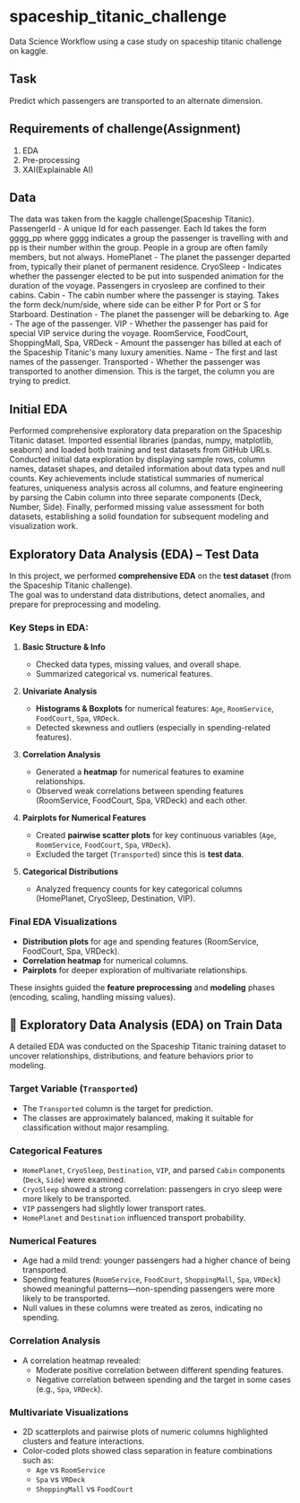# spaceship_titanic_challenge
Data Science Workflow using a case study on spaceship titanic challenge on kaggle.

## Task
Predict which passengers are transported to an alternate dimension. 

## Requirements of challenge(Assignment)
1. EDA
2. Pre-processing
3. XAI(Explainable AI)

## Data
The data was taken from the kaggle challenge(Spaceship Titanic).
PassengerId - A unique Id for each passenger. Each Id takes the form gggg_pp where gggg indicates a group the passenger is travelling with and pp is their number within the group. People in a group are often family members, but not always.
HomePlanet - The planet the passenger departed from, typically their planet of permanent residence.
CryoSleep - Indicates whether the passenger elected to be put into suspended animation for the duration of the voyage. Passengers in cryosleep are confined to their cabins.
Cabin - The cabin number where the passenger is staying. Takes the form deck/num/side, where side can be either P for Port or S for Starboard.
Destination - The planet the passenger will be debarking to.
Age - The age of the passenger.
VIP - Whether the passenger has paid for special VIP service during the voyage.
RoomService, FoodCourt, ShoppingMall, Spa, VRDeck - Amount the passenger has billed at each of the Spaceship Titanic's many luxury amenities.
Name - The first and last names of the passenger.
Transported - Whether the passenger was transported to another dimension. This is the target, the column you are trying to predict.

## Initial EDA
Performed comprehensive exploratory data preparation on the Spaceship Titanic dataset. Imported essential libraries (pandas, numpy, matplotlib, seaborn) and loaded both training and test datasets from GitHub URLs. Conducted initial data exploration by displaying sample rows, column names, dataset shapes, and detailed information about data types and null counts. Key achievements include statistical summaries of numerical features, uniqueness analysis  across all columns, and feature engineering by parsing the Cabin column into three separate components (Deck, Number, Side). Finally, performed missing value assessment for both datasets, establishing a solid foundation for subsequent modeling and visualization work.

## Exploratory Data Analysis (EDA) – Test Data

In this project, we performed **comprehensive EDA** on the **test dataset** (from the Spaceship Titanic challenge).  
The goal was to understand data distributions, detect anomalies, and prepare for preprocessing and modeling.

### Key Steps in EDA:
1. **Basic Structure & Info**  
   - Checked data types, missing values, and overall shape.
   - Summarized categorical vs. numerical features.

2. **Univariate Analysis**  
   - **Histograms & Boxplots** for numerical features: `Age`, `RoomService`, `FoodCourt`, `Spa`, `VRDeck`.  
   - Detected skewness and outliers (especially in spending-related features).

3. **Correlation Analysis**  
   - Generated a **heatmap** for numerical features to examine relationships.
   - Observed weak correlations between spending features (RoomService, FoodCourt, Spa, VRDeck) and each other.

4. **Pairplots for Numerical Features**  
   - Created **pairwise scatter plots** for key continuous variables (`Age`, `RoomService`, `FoodCourt`, `Spa`, `VRDeck`).  
   - Excluded the target (`Transported`) since this is **test data**.

5. **Categorical Distributions**  
   - Analyzed frequency counts for key categorical columns (HomePlanet, CryoSleep, Destination, VIP).

### Final EDA Visualizations
- **Distribution plots** for age and spending features (RoomService, FoodCourt, Spa, VRDeck).  
- **Correlation heatmap** for numerical columns.  
- **Pairplots** for deeper exploration of multivariate relationships.  

These insights guided the **feature preprocessing** and **modeling** phases (encoding, scaling, handling missing values).

## 🧪 Exploratory Data Analysis (EDA) on Train Data

A detailed EDA was conducted on the Spaceship Titanic training dataset to uncover relationships, distributions, and feature behaviors prior to modeling.

###  Target Variable (`Transported`)
- The `Transported` column is the target for prediction.
- The classes are approximately balanced, making it suitable for classification without major resampling.

###  Categorical Features
- `HomePlanet`, `CryoSleep`, `Destination`, `VIP`, and parsed `Cabin` components (`Deck`, `Side`) were examined.
- `CryoSleep` showed a strong correlation: passengers in cryo sleep were more likely to be transported.
- `VIP` passengers had slightly lower transport rates.
- `HomePlanet` and `Destination` influenced transport probability.

###  Numerical Features
- Age had a mild trend: younger passengers had a higher chance of being transported.
- Spending features (`RoomService`, `FoodCourt`, `ShoppingMall`, `Spa`, `VRDeck`) showed meaningful patterns—non-spending passengers were more likely to be transported.
- Null values in these columns were treated as zeros, indicating no spending.

###  Correlation Analysis
- A correlation heatmap revealed:
  - Moderate positive correlation between different spending features.
  - Negative correlation between spending and the target in some cases (e.g., `Spa`, `VRDeck`).

###  Multivariate Visualizations
- 2D scatterplots and pairwise plots of numeric columns highlighted clusters and feature interactions.
- Color-coded plots showed class separation in feature combinations such as:
  - `Age` vs `RoomService`
  - `Spa` vs `VRDeck`
  - `ShoppingMall` vs `FoodCourt`

